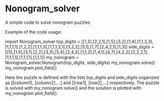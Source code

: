 # Nonogram_solver
A simple code to solve nonogram puzzles

Example of the code usage:

import Nonogram_solver
top_digits = [[1,3],[2,2,1],[1,5],[3,2],[1,4],[1,1,3,3],[1,1,1,1],[1,2,2],[1,1,1,3],[1,1,1,3,1],[3,2,2],[5,1],[1,7],[2,4,2,1],[1,3]]
side_digits = [[5],[1,5],[3,1],[2,2],[3,3],[5,4],[2,4,2],[1,1,2],[1,4,1],[4,7],[4,2,2],[2,2,2,1],[1,1,1,1],[1,1,1,1],[1,1,1]]
my_nonogram = Nonogram_solver.Nonogram(top_digits, side_digits)
my_nonogram.solve()
my_nonogram.plot_field()

Here the puzzle is defined with the lists top_digits and side_digits organized as [[column1], [column2],...] and [[row1], [row2],...] respectively. The puzzle is solved with my_nonogram.solve() and the solution is plotted with my_nonogram.plot_field().

